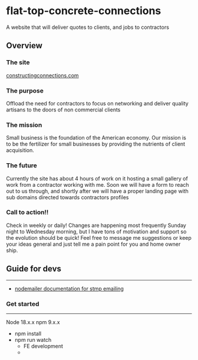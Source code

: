 # flat-top-concrete-connections
A website that will deliver quotes to clients, and jobs to contractors
## Overview
### The site
[constructingconnections.com](http://constructingconnections.com)

### The purpose
Offload the need for contractors to focus on networking and deliver quality artisans to the doors of non commercial clients

### The mission
Small business is the foundation of the American economy. Our mission is to be the fertilizer for small businesses by providing the nutrients of client acquisition.

### The future
Currently the site has about 4 hours of work on it hosting a small gallery of work from a contractor working with me. Soon we will have a form to reach out to us through, and shortly after we will have a proper landing page with sub domains directed towards contractors profiles

### Call to action!!
Check in weekly or daily! Changes are happening most frequently Sunday night to Wednesday morning, but I have tons of motivation and support so the evolution should be quick! Feel free to message me suggestions or keep your ideas general and just tell me a pain point for you and home owner ship.

## Guide for devs
--- 
- [nodemailer documentation for stmp emailing](https://nodemailer.com/smtp/)

### Get started
---
Node 18.x.x
npm 9.x.x

- npm install
- npm run watch 
  - FE development
  - 